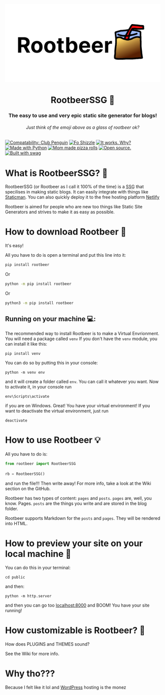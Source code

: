 <div align="center">
    <img src="https://github.com/BreadcrumbIsTaken/RootbeerSSG/blob/main/.github/rootbeer-logo.png">
    <h1>RootbeerSSG 🍺</h1>
    <h3>The easy to use and very epic static site generator for blogs!</h3>
    <h6>Just think of the emoji above as a glass of rootbeer ok?</h6>
</div>

[![Compatability: Club Penguin](https://forthebadge.com/images/badges/compatibility-club-penguin.svg)](https://forthebadge.com)
[![Fo Shizzle](https://forthebadge.com/images/badges/fo-shizzle.svg)](https://forthebadge.com)
[![It works. Why?](https://forthebadge.com/images/badges/it-works-why.svg)](https://forthebadge.com)
[![Made with Python](https://forthebadge.com/images/badges/made-with-python.svg)](https://python.org)
[![Mom made pizza rolls](https://forthebadge.com/images/badges/mom-made-pizza-rolls.svg)](https://forthebadge.com)
[![Open source.](https://forthebadge.com/images/badges/open-source.svg)](https://github.com/BreadcrumbIsTaken/RootbeerSSG)
[![Built with swag](https://forthebadge.com/images/badges/built-with-swag.svg)](https://forthebadge.com)

# What is RootbeerSSG? 🤔

RootbeerSSG (or Rootbeer as I call it 100% of the time) is a <abbr title="Static Site Generator">SSG</abbr> that specilises in making static blogs.
It can easily integrate with things like [Staticman](https://staticman.net). You can also quickly deploy it to the free hosting platform [Netlify](https://netlify.com)

Rootbeer is aimed for people who are new too things like Static Site Generators and strives to make it as easy as possible.

# How to download Rootbeer 🔻

It's easy!

All you have to do is open a terminal and put this line into it:
```bash
pip install rootbeer
```
Or
```bash
python -m pip install rootbeer
```
Or
```bash
python3 -m pip install rootbeer
```

## Running on your machine 💻:
The recommended way to install Rootbeer is to make a Virtual Envrionment. You will need a package called `venv`
If you don't have the `venv` module, you can install it like this:
```shell
pip install venv
```
You can do so by putting this in your console:
```shell
python -m venv env
```
and it will create a folder called `env`. You can call it whatever you want.
Now to activate it, in your console run
```shell
env\Scripts\activate
```
if you are on Windows.
Great! You have your virtual environment!
If you want to deactivate the virtual environment, just run
```shell
deactivate
```
# How to use Rootbeer 💡

All you have to do is:
```python
from rootbeer import RootbeerSSG

rb = RootbeerSSG()
```
and run the file!!!
Then write away! For more info, take a look at the Wiki section on the GitHub.

Rootbeer has two types of content: `pages` and `posts`. `pages` are, well, you know. Pages.
`posts` are the things you write and are stored in the blog folder.

Rootbeer supports Markdown for the `posts` and `pages`. They will be rendered into HTML.

# How to preview your site on your local machine 🍃

You can do this in your terminal:
```shell
cd public
```
and then:
```shell
python -m http.server
```

and then you can go too [localhost:8000](http://localhost:8000) and BOOM! You have your site running!

# How customizable is Rootbeer? 🎨

How does PLUGINS and THEMES sound?

See the Wiki for more info.

# Why tho???

Because I felt like it lol and [WordPress](https://wordpress.org) hosting is the monez

